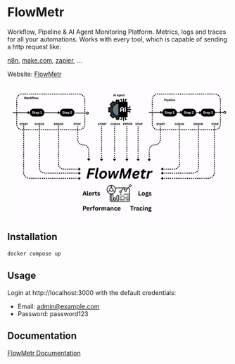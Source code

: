 # FlowMetr
Workflow, Pipeline &amp; AI Agent Monitoring Platform. Metrics, logs and traces for all your automations.
Works with every tool, which is capable of sending a http request like:

[n8n](https://n8n.io), [make.com](https://make.com), [zapier](https://zapier.com), ...

Website: [FlowMetr](https://FlowMetr.com)

<img src="app/assets/images/flowmetr_short.gif" width="600" alt="FlowMetr">

## Installation

```bash
docker compose up
```

## Usage

Login at http://localhost:3000 with the default credentials:

- Email: admin@example.com
- Password: password123

## Documentation

[FlowMetr Documentation](https://docs.flowmetr.com)


